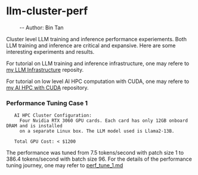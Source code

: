 # llm-cluster-perf
&nbsp;&nbsp;&nbsp;&nbsp;&nbsp;&nbsp;&nbsp;&nbsp; -- Author: Bin Tan

Cluster level LLM training and inference performance experiements. Both LLM training and inference are critical and expansive. Here are some interesting 
experiments and results.

For tutorial on LLM training and inference infrastructure, one may refere to 
[my LLM Infrastructure](https://github.com/project-ai101/llm-infra/tree/main) reposity.

For tutorial on low level AI HPC computation with CUDA, one may refere to 
[my AI HPC with CUDA](https://github.com/project-ai101/ai-hpc-with-cuda)
repository.

### Performance Tuning Case 1

```
   AI HPC Cluster Configuration: 
     Four Nvidia RTX 3060 GPU cards. Each card has only 12GB onboard DRAM and is installed
     on a separate Linux box. The LLM model used is Llama2-13B.
```

```
   Total GPU Cost: < $1200
```

The performance was tuned from 7.5 tokens/second with patch size 1 to 386.4 tokens/second with batch size 96. 
For the details of the performance tuning journey, one may refer to [perf_tune_1.md](https://github.com/project-ai101/llm-cluster-perf/blob/main/perf_tune_1.md)
